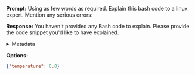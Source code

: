 **Prompt:**
Using as few words as required.
Explain this bash code to a linux expert. 
Mention any serious errors:
  

**Response:**
You haven't provided any Bash code to explain. Please provide the code snippet you'd like to have explained.

<details><summary>Metadata</summary>

- Duration: 3077 ms
- Datetime: 2023-12-18T16:19:14.633818
- Model: gpt-4-1106-preview

</details>

**Options:**
```json
{"temperature": 0.0}
```


